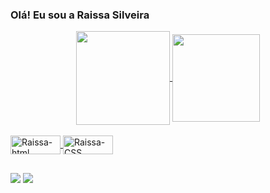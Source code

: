 ### Olá! Eu sou a Raissa Silveira

<div align="center">
  <a href="https://github.com/raissamos">
  <img align="center" height="150px" src="https://github-readme-stats.vercel.app/api?username=raissamos&show_icons=true&theme=github_dark&include_all_commits=true&count_private=true&hide_border=true"/>
  <img align="center" height="140px" src="https://github-readme-stats.vercel.app/api/top-langs/?username=raissamos&layout=compact&langs_count=7&theme=github_dark&hide_border=true"/>
</div>
  
<div style="display: inline_block"><br>
  <img align="center" alt="Raissa-html" height="30" width="80" src="https://img.shields.io/badge/HTML5-E34F26?style=for-the-badge&logo=html5&logoColor=white">
  <img align="center" alt="Raissa-CSS" height="30" width="80" src="https://img.shields.io/badge/CSS3-1572B6?style=for-the-badge&logo=css3&logoColor=white">

  
  ##
 
<div> 
  <a href="https://instagram.com/raissamos" target="_blank"><img src="https://img.shields.io/badge/-Instagram-%23E4405F?style=for-the-badge&logo=instagram&logoColor=white" target="_blank"></a>
  <a href="https://www.linkedin.com/in/raissa-m-o-silveira" target="_blank"><img src="https://img.shields.io/badge/-LinkedIn-%230077B5?style=for-the-badge&logo=linkedin&logoColor=white" target="_blank"></a> 

</div>
